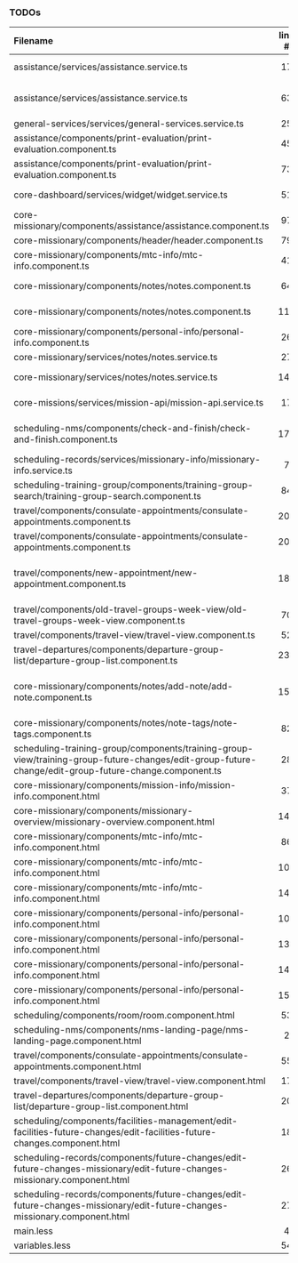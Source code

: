 ### TODOs
| Filename | line # | TODO
|:------|:------:|:------
| assistance/services/assistance.service.ts | 17 | these aren't assistance endpoints, why not use missionaryapi service?
| assistance/services/assistance.service.ts | 63 | a new endpoint will be made in the backend that accepts the whole array, change this to point at that one when it is implemented
| general-services/services/general-services.service.ts | 25 | implement mailbox methods in tools api
| assistance/components/print-evaluation/print-evaluation.component.ts | 45 | this method for creating missionaryItems object should be moved to the backend
| assistance/components/print-evaluation/print-evaluation.component.ts | 73 | remove this pseudo-sort function once the data comes formatted
| core-dashboard/services/widget/widget.service.ts | 51 | Combine into one endpoint when backend model for widget has "selected"
| core-missionary/components/assistance/assistance.component.ts | 97 | use data as is when prop names are changed in AsstItem on the backend
| core-missionary/components/header/header.component.ts | 79 | should this be in the service?
| core-missionary/components/mtc-info/mtc-info.component.ts | 41 | SecureStatus and groupdates needs an end point
| core-missionary/components/notes/notes.component.ts | 64 | remove createdBy when missionary systems is turned off.
| core-missionary/components/notes/notes.component.ts | 116 | remove createdBy when missionary systems is turned off.
| core-missionary/components/personal-info/personal-info.component.ts | 26 | move this varible to model in the backend
| core-missionary/services/notes/notes.service.ts | 27 | remove this code when we turn off mtc manager
| core-missionary/services/notes/notes.service.ts | 145 | remove createdBy when missionary systems is turned off.
| core-missions/services/mission-api/mission-api.service.ts | 17 | we need an endpoint that will accept an array of items
| scheduling-nms/components/check-and-finish/check-and-finish.component.ts | 172 | remove below 7 lines and use above line when changes to checkbox table row buttons takes affect
| scheduling-records/services/missionary-info/missionary-info.service.ts | 7 | should these functions be in the missionaryService?
| scheduling-training-group/components/training-group-search/training-group-search.component.ts | 84 | when would index ever be falsey here???  Seems impossible
| travel/components/consulate-appointments/consulate-appointments.component.ts | 202 | implement this
| travel/components/consulate-appointments/consulate-appointments.component.ts | 206 | implement this
| travel/components/new-appointment/new-appointment.component.ts | 185 | The two lines below should be deleted when angular material is updated since the most recent release should fix this bug https://github.com/angular/material2/issues/4611
| travel/components/old-travel-groups-week-view/old-travel-groups-week-view.component.ts | 70 | We should just be returning a array of arrays here instead of formatting it on the frontend
| travel/components/travel-view/travel-view.component.ts | 52 | this should all be calculated in the backend
| travel-departures/components/departure-group-list/departure-group-list.component.ts | 238 | remove Object.assign when updatedBy is put in the backend
| core-missionary/components/notes/add-note/add-note.component.ts | 153 | this functionality is temporary, which includes the function below, the declaration of the lastVersion and limit variables, the change attribute on the editor, and the span tag below the editor
| core-missionary/components/notes/note-tags/note-tags.component.ts | 82 | this for loop should be a for each
| scheduling-training-group/components/training-group-view/training-group-future-changes/edit-group-future-change/edit-group-future-change.component.ts | 28 | move this logic to backend
| core-missionary/components/mission-info/mission-info.component.html | 37 | what is special category?
| core-missionary/components/missionary-overview/missionary-overview.component.html | 143 | get citizenship, what is citizenship?
| core-missionary/components/mtc-info/mtc-info.component.html | 86 | what is the group date? Add set changes to it
| core-missionary/components/mtc-info/mtc-info.component.html | 105 | get address info in an array to display here
| core-missionary/components/mtc-info/mtc-info.component.html | 148 | get secure sub status
| core-missionary/components/personal-info/personal-info.component.html | 101 | get marital status
| core-missionary/components/personal-info/personal-info.component.html | 136 | Get contact cell phones
| core-missionary/components/personal-info/personal-info.component.html | 141 | Get contact work phones
| core-missionary/components/personal-info/personal-info.component.html | 157 | get contacts mailing address
| scheduling/components/room/room.component.html | 53 | Make card match style guide
| scheduling-nms/components/nms-landing-page/nms-landing-page.component.html | 2 | the hidden tags are all using crazy long variables or functions, can we improve that?
| travel/components/consulate-appointments/consulate-appointments.component.html | 55 | should we make sendOne and sendAll outputs instead?
| travel/components/travel-view/travel-view.component.html | 17 | Probably should use checkbox table component
| travel-departures/components/departure-group-list/departure-group-list.component.html | 20 | I think these inner departure groups should be their own component Thoughts?
| scheduling/components/facilities-management/edit-facilities-future-changes/edit-facilities-future-changes.component.html | 18 | Change this to a /checkbox-table the current spacing is wonky
| scheduling-records/components/future-changes/edit-future-changes-missionary/edit-future-changes-missionary.component.html | 26 | can we move these out of field auto-complets div tags?
| scheduling-records/components/future-changes/edit-future-changes-missionary/edit-future-changes-missionary.component.html | 27 | Also let's use an ngFor here
| main.less | 4 | remove old classes and style
| variables.less | 54 | Change once design decisions